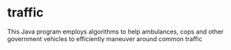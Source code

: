 traffic
=======

This Java program employs algorithms to help ambulances, cops and other government vehicles to efficiently maneuver around common traffic
